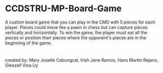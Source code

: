 # CCDSTRU-MP-Board-Game
A custom board game that you can play in the CMD with 5 pieces for each player. Pieces could move like a pawn in chess but can capture pieces vertically and horizontally.
To win the game, the player must eat all the pieces or position their pieces where the opponent's pieces are in the beginning of the game.
#
created by: Mary Joselle Cabungcal, Irish Jane Ramos, Hans Martin Rejano, Gleezell Vina Uy
